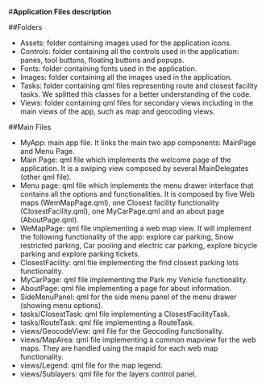 #**Application Files description**

##Folders
* Assets: folder containing images used for the application icons.
* Controls: folder containing all the controls used in the application: panes, tool buttons, floating buttons and popups.
* Fonts: folder containing fonts used in the application.
* Images: folder containing all the images used in the application.
* Tasks: folder containing qml files representing route and closest facility tasks. We splitted this classes for a better understanding of the code.
* Views: folder containing qml files for secondary views including in the main views of the app, such as map and geocoding views.

##Main Files
* MyApp: main app file. It links the main two app components: MainPage and Menu Page.
* Main Page: qml file which implements the welcome page of the application. It is a swiping view composed by several MainDelegates (other qml file).
* Menu page: qml file which implements the menu drawer interface that contains all the options and functionalities. It is composed by five Web maps (WemMapPage.qml), one Closest facility functionality (ClosestFacility.qml), one MyCarPage.qml and an about page (AboutPage.qml).
* WeMapPage: qml file implementing a web map view. It will implement the following functionality of the app: explore car parking, Snow restricted parking, Car pooling and electric car parking, explore bicycle parking and explore parking tickets.
* ClosestFacility: qml file implementing the find closest parking lots functionality.
* MyCarPage: qml file implementing the Park my Vehicle functionality.
* AboutPage: qml file implementing a page for about information.
* SideMenuPanel: qml for the side menu panel of the menu drawer (showing menu options).
* tasks/ClosestTask: qml file implementing a ClosestFacilityTask.
* tasks/RouteTask: qml file implementing a RouteTask.
* views/GeocodeView: qml file for the Geocoding functionality.
* views/MapArea: qml file implementing a common mapview for the web maps. They are handled using the mapid for each web map functionality.
* views/Legend: qml file for the map legend.
* views/Sublayers: qml file for the layers control panel.

